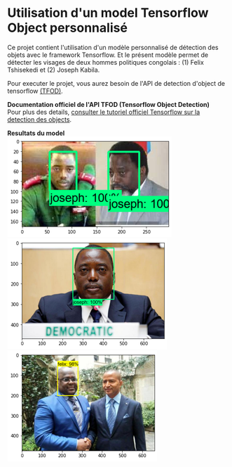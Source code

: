 # Utilisation d'un model Tensorflow Object personnalisé

Ce projet contient l'utilisation d'un modèle personnalisé de détection des objets avec le framework Tensorflow. Et le présent modèle permet de détecter les visages de deux hommes politiques congolais : (1) Felix Tshisekedi et (2) Joseph Kabila.

Pour executer le projet, vous aurez besoin de l'API de detection d'object de tensorflow <a href="https://www.tensorflow.org/hub/tutorials/object_detection">(TFOD)</a>.

<b>Documentation officiel de l'API TFOD (Tensorflow Object Detection)</b>
<br/>
Pour plus des details, <a href="https://tensorflow-object-detection-api-tutorial.readthedocs.io/"> consulter le tutoriel officiel Tensorflow sur la detection des objects</a>.

<b>Resultats du model</b>
<br/>
<img src="images/output/sortie1.png">
<img src="images/output/sortie2.png">
<img src="images/output/sortie3.png">
